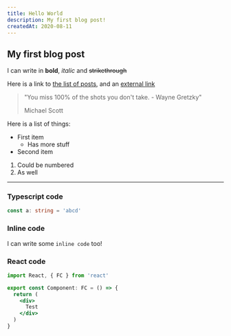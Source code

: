 ```yaml
---
title: Hello World
description: My first blog post!
createdAt: 2020-08-11
---
```


## My first blog post

I can write in **bold**, _italic_ and ~~strikethrough~~

Here is a link to [the list of posts](/blog), and an [external link](https://www.google.com)

  > "You miss 100% of the shots you don't take. - Wayne Gretzky"
  >
  > Michael Scott

Here is a list of things:
 - First item
    - Has more stuff
 - Second item

 1. Could be numbered
 2. As well


---


### Typescript code
```ts
const a: string = 'abcd'
```

### Inline code
I can write some `inline code` too!

### React code
```jsx
import React, { FC } from 'react'

export const Component: FC = () => {
  return (
    <div>
      Test
    </div>
  )
}
```
